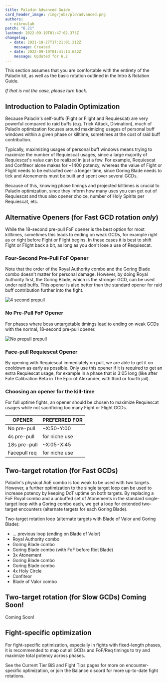 ```yaml
---
title: Paladin Advanced Guide
card_header_image: /img/jobs/pld/advanced.png
authors:
  - nikroulah
patch: "6.21"
lastmod: 2022-09-19T01:47:02.373Z
changelog:
  - date: 2021-10-27T17:21:01.212Z
    message: Created
  - date: 2022-09-19T01:41:13.642Z
    message: Updated for 6.2
---
```

This section assumes that you are comfortable with the entirety of the Paladin kit, as well as the basic rotation outlined in the Intro & Rotation Guide.

*If that is not the case, please turn back.*

## Introduction to Paladin Optimization

Because Paladin's self-buffs (Fight or Flight and Requiescat) are very powerful compared to raid buffs (e.g. Trick Attack, Divination), much of Paladin optimization focuses around maximizing usages of personal buff windows within a given phase or killtime, sometimes at the cost of raid buff contribution.

Typically, maximizing usages of personal buff windows means trying to maximize the number of Requiescat usages, since a large majority of Requiescat's value can be realized in just a few. For example, Requiescat and Confiteor alone makes for \~1400 potency, whereas the value of Fight or Flight needs to be extracted over a longer time, since Goring Blade needs to tick and Atonements must be built and spent over several GCDs.

Because of this, knowing phase timings and projected killtimes is crucial to Paladin optimization, since they inform how many uses you can get out of Requiescat and thus also opener choice, number of Holy Spirits per Requiescat, etc.

## Alternative Openers (for Fast GCD rotation *only*)

While the 18-second pre-pull FoF opener is the best option for most killtimes, sometimes this leads to ending on weak GCDs, for example right as or right before Fight or Flight begins. In these cases it is best to shift Fight or Flight back a bit, as long as you don't lose a use of Requiescat.

### Four-Second Pre-Pull FoF Opener

Note that the order of the Royal Authority combo and the Goring Blade combo doesn't matter for personal damage. However, by doing Royal Authority first, the Goring Blade, which is the stronger GCD, can be used under raid buffs. This opener is also better than the standard opener for raid buff contribution further into the fight.

![4 second prepull](https://cdn.discordapp.com/attachments/1009922395403976825/1019114451988922388/opener4s.png)

### No Pre-Pull FoF Opener

For phases where boss untargetable timings lead to ending on weak GCDs with the normal, 18-second pre-pull opener.

![No prepull prepull](https://cdn.discordapp.com/attachments/1009922395403976825/1019114452852949042/openerfull.png)

### Face-pull Requiescat Opener

By opening with Requiescat immediately on pull, we are able to get it on cooldown as early as possible. Only use this opener if it is required to get an extra Requiescat usage, for example in a phase that is 3:05 long (like after Fate Calibration Beta in The Epic of Alexander, with third or fourth jail).

### Choosing an opener for the kill-time

For full uptime fights, an opener should be chosen to maximize Requiescat usages while not sacrificing too many Fight or Flight GCDs.

| OPENER       | PREFERRED FOR |
| ------------ | ------------- |
| No pre-pull  | ~X:50-Y:00    |
| 4s pre-pull  | for niche use |
| 18s pre-pull | ~X:05-X:45    |
| Facepull req | for niche use |

## Two-target rotation (for Fast GCDs)

Paladin's physical AoE combo is too weak to be used with two targets. However, a further optimization to the single target loop can be used to increase potency by keeping DoT uptime on both targets. By replacing a FoF Royal combo and a unbuffed set of Atonements in the standard single-target loop with a Goring combo each, we get a loop for extended two-target encounters (alternate targets for each Goring Blade).

Two-target rotation loop (alternate targets with Blade of Valor and Goring Blade):
* ... previous loop (ending on Blade of Valor)
* Royal Authority combo
* Goring Blade combo
* Goring Blade combo (with FoF before Riot Blade)
* 3x Atonement
* Goring Blade combo
* Goring Blade combo
* 4x Holy Circle
* Confiteor
* Blade of Valor combo

## Two-target rotation (for Slow GCDs) Coming Soon!

Coming Soon!

## Fight-specific optimization

For fight-specific optimization, especially in fights with fixed-length phases, it is recommended to map out all GCDs and FoF/Req timings to try and maximize total potency across phases.

See the Current Tier BiS and Fight Tips pages for more on encounter-specific optimization, or join the Balance discord for more up-to-date fight rotations.